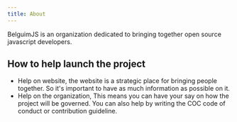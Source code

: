 ```yaml
---
title: About
---
```


BelguimJS is an organization dedicated to bringing together open source javascript developers.

## How to help launch the project

- Help on website, the website is a strategic place for bringing people together. So it's important to have as much information as possible on it.
- Help on the organization, This means you can have your say on how the project will be governed. You can also help by writing the COC code of conduct or contribution guideline.
